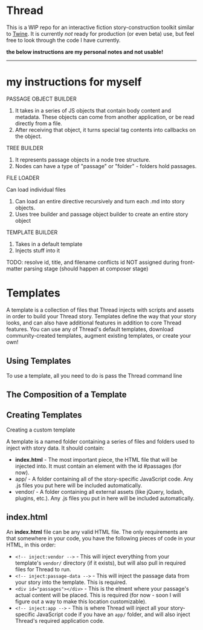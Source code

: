 # Thread

This is a WIP repo for an interactive fiction story-construction toolkit similar to [Twine](http://twinery.org/). It is currently *not* ready for production (or even beta) use, but feel free to look through the code I have currently.

**the below instructions are my personal notes and not usable!**

---

# my instructions for myself

PASSAGE OBJECT BUILDER

1. It takes in a series of JS objects that contain body content and metadata. These objects can come from another application, or be read directly from a file.
2. After receiving that object, it turns special tag contents into callbacks on the object.

TREE BUILDER

1. It represents passage objects in a node tree structure.
2. Nodes can have a type of "passage" or "folder" - folders hold passages.

FILE LOADER

Can load individual files
1. Can load an entire directive recursively and turn each .md into story objects.
2. Uses tree builder and passage object builder to create an entire story object

TEMPLATE BUILDER

1. Takes in a default template
2. Injects stuff into it

TODO: resolve id, title, and filename conflicts
id NOT assigned during front-matter parsing stage
(should happen at composer stage)

# Templates

A template is a collection of files that Thread injects with scripts and assets in order to build your Thread story. Templates define the way that your story looks, and can also have additional features in addition to core Thread features. You can use any of Thread's default templates, download community-created templates, augment existing templates, or create your own!

## Using Templates

To use a template, all you need to do is pass the Thread command line 

## The Composition of a Template


## Creating Templates

Creating a custom template 

A template is a named folder containing a series of files and folders used to inject with story data. It should contain:

- **index.html** - The most important piece, the HTML file that will be injected into. It must contain an element with the id #passages (for now).
- app/ - A folder containing all of the story-specific JavaScript code. Any .js files you put here will be included automatically.
- vendor/ - A folder containing all external assets (like jQuery, lodash, plugins, etc.). Any .js files you put in here will be included automatically.

## index.html

An **index.html** file can be any valid HTML file. The only requirements are that somewhere in your code, you have the following pieces of code in your HTML, in this order:

- `<!-- inject:vendor -->` - This will inject everything from your template's `vendor/` directory (if it exists), but will also pull in required files for Thread to run.
- `<!-- inject:passage-data -->` - This will inject the passage data from your story into the template. This is required.
- `<div id="passages"></div>` - This is the elment where your passage's actual content will be placed. This is required (for now - soon I will figure out a way to make this location customizable).
- `<!-- inject:app -->` - This is where Thread will inject all your story-specific JavaScript code if you have an `app/` folder, and will also inject Thread's required application code.